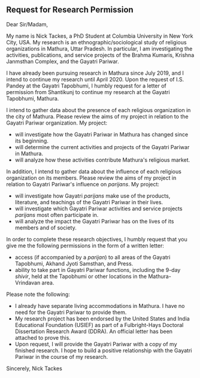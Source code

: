 ## Request for Research Permission

Dear Sir/Madam,

My name is Nick Tackes, a PhD Student at Columbia University in New York City, USA. My research is an ethnographic/sociological study of religious organizations in Mathura, Uttar Pradesh. In particular, I am investigating the activities, publications, and service projects of the Brahma Kumaris, Krishna Janmsthan Complex, and the Gayatri Pariwar.

I have already been pursuing research in Mathura since July 2019, and I intend to continue my research until April 2020. Upon the request of I.S. Pandey at the Gayatri Tapobhumi, I humbly request for a letter of permission from Shantikunj to continue my research at the Gayatri Tapobhumi, Mathura.

I intend to gather data about the presence of each religious organization in the city of Mathura. Please review the aims of my project in relation to the Gayatri Pariwar organization. My project:

 - will investigate how the Gayatri Pariwar in Mathura has changed since its beginning.
 - will determine the current activities and projects of the Gayatri Pariwar in Mathura.
 - will analyze how these activities contribute Mathura's religious market.

In addition, I intend to gather data about the influence of each religious organization on its members. Please review the aims of my project in relation to Gayatri Pariwar's influence on _parijans_. My project:

 - will investigate how Gayatri _parijans_ make use of the products, literature, and teachings of the Gayatri Pariwar in their lives.
 - will investigate which Gayatri Pariwar activities and service projects _parijans_ most often participate in.
 - will analyze the impact the Gayatri Pariwar has on the lives of its members and of society.

In order to complete these research objectives, I humbly request that you give me the following permissions in the form of a written letter:

 - access (if accompanied by a _parijan_) to all areas of the Gayatri Tapobhumi, Akhand Jyoti Samsthan, and Press.
 - ability to take part in Gayatri Pariwar functions, including the 9-day _shivir_, held at the Tapobhumi or other locations in the Mathura-Vrindavan area.

Please note the following:

 - I already have separate living accommodations in Mathura. I have no need for the Gayatri Pariwar to provide them.
 - My research project has been endorsed by the United States and India Educational Foundation (USIEF) as part of a Fulbright-Hays Doctoral Dissertation Research Award (DDRA). An official letter has been attached to prove this.
 - Upon request, I will provide the Gayatri Pariwar with a copy of my finished research. I hope to build a positive relationship with the Gayatri Pariwar in the course of my research.

Sincerely,
Nick Tackes
